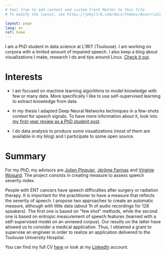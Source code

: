 ```yaml
---
# Feel free to add content and custom Front Matter to this file.
# To modify the layout, see https://jekyllrb.com/docs/themes/#overriding-theme-defaults

layout: page
lang: en
ref: home
---
```


I am a PhD student in data science at L'IRIT (Toulouse).
I am working on corpora with a limited amount of impaired speech.
I also keep a blog about visualizations I make, research I do and tips around Linux. [Check it out](blog).

# Interests

* I am focused on machine learning algorithms to model knowledge with few or many data.
More specifically I like to use self-supervised learning to extract knowledge from data.

* In my thesis I adapted Deep Neural Networks techniques in a few-shots context for speech signals.
To have more information about it, look into [my first-year review as a PhD student post](/blog/phd/2019/10/12/first-year-review-as-a-phd-student.html).

* I do data analysis to produce some visualizations (most of them are available in my blog) and I participate to some open source.

# Summary

For my PhD, my advisors are [Julien Pinquier](https://www.irit.fr/~Julien.Pinquier/index_en.php), [Jérôme Farinas](https://www.irit.fr/~Jerome.Farinas) and [Virginie Woisard](https://octogone.univ-tlse2.fr/accueil/membres/virginie-woisard--183287.kjsp).
The project consists in creating measure to assess speech severity index.

People with ENT cancers have speech difficulties after surgery or radiation therapy. It is important for the practitioner to have a measure that reflects the severity of speech. I propose two approaches to create an automatic measure, although with little data (about 1h of audio recordings for 128 speakers). The first one is based on "few shot" methods, while the second one is based on entropic measurement of speech features (learned with a self-supervised model on an annexed corpus). Our results on the latter have allowed us to consider a medical application.
Thus, I obtained a grant to supervise an engineer in order to realize an application delivered to the Toulouse University Hospital.

You can find my full CV [here](/assets/cv/cv_en.pdf) or look at my [LinkedIn](https://www.linkedin.com/in/vroger11/) account.

